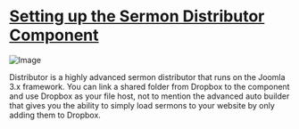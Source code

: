 # <u> Setting up the Sermon Distributor Component </u>

![Image](/images/SD500.jpg)

Distributor is a highly advanced sermon distributor that runs on the Joomla 3.x framework.
You can link a shared folder from Dropbox to the component and use Dropbox as your file host, not to mention the advanced auto builder that gives you the ability to simply load sermons to your website by only adding them to Dropbox.
